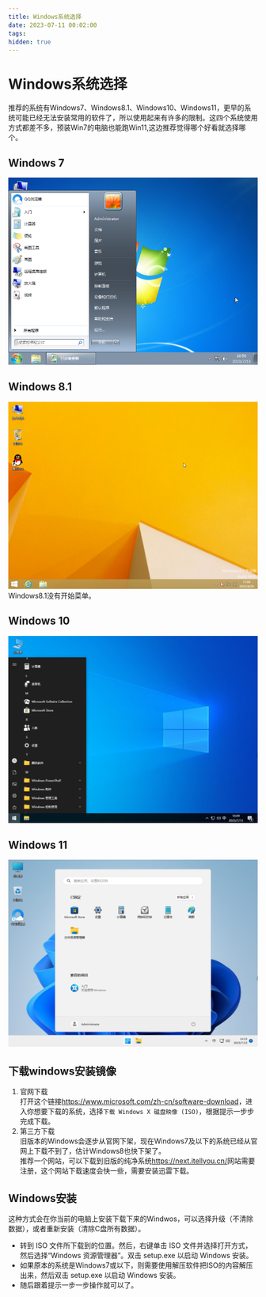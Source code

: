 ```yaml
---
title: Windows系统选择
date: 2023-07-11 00:02:00
tags:
hidden: true
---
```

# Windows系统选择
推荐的系统有Windows7、Windows8.1、Windows10、Windows11，更早的系统可能已经无法安装常用的软件了，所以使用起来有许多的限制。这四个系统使用方式都差不多，预装Win7的电脑也能跑Win11,这边推荐觉得哪个好看就选择哪个。
<!-- more -->
## Windows 7
![Windows 7](/images/W7.png)
## Windows 8.1
![Windwos 8.1](/images/W8.1.png)
Windows8.1没有开始菜单。
## Windows 10
![Windows 10](/images/W10.png)
## Windows 11
![Windows 11](/images/W11.png)
## 下载windows安装镜像
1. 官网下载  
   打开这个链接<https://www.microsoft.com/zh-cn/software-download>，进入你想要下载的系统，选择`下载 Windows X 磁盘映像 (ISO)`，根据提示一步步完成下载。  
2. 第三方下载  
    旧版本的Windows会逐步从官网下架，现在Windows7及以下的系统已经从官网上下载不到了，估计Windows8也快下架了。  
    推荐一个网站，可以下载到旧版的纯净系统<https://next.itellyou.cn/>网站需要注册，这个网站下载速度会快一些，需要安装迅雷下载。
## Windows安装
这种方式会在你当前的电脑上安装下载下来的Windwos，可以选择升级（不清除数据），或者重新安装（清除C盘所有数据）。
- 转到 ISO 文件所下载到的位置。然后，右键单击 ISO 文件并选择打开方式，然后选择“Windows 资源管理器”。双击 setup.exe 以启动 Windows 安装。
- 如果原本的系统是Windows7或以下，则需要使用解压软件把ISO的内容解压出来，然后双击 setup.exe 以启动 Windows 安装。  
- 随后跟着提示一步一步操作就可以了。
